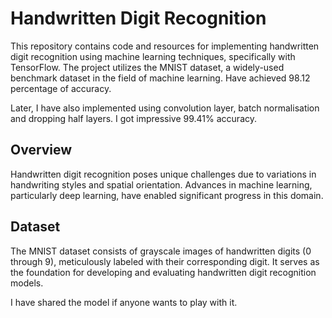 # Handwritten Digit Recognition 

This repository contains code and resources for implementing handwritten digit recognition using machine learning techniques, specifically with TensorFlow. The project utilizes the MNIST dataset, a widely-used benchmark dataset in the field of machine learning. Have achieved 98.12 percentage of accuracy.

Later, I have also implemented using convolution layer, batch normalisation and dropping half layers. I got impressive 99.41% accuracy.
## Overview

Handwritten digit recognition poses unique challenges due to variations in handwriting styles and spatial orientation. Advances in machine learning, particularly deep learning, have enabled significant progress in this domain.

## Dataset

The MNIST dataset consists of grayscale images of handwritten digits (0 through 9), meticulously labeled with their corresponding digit. It serves as the foundation for developing and evaluating handwritten digit recognition models.


I have shared the model if anyone wants to play with it.
